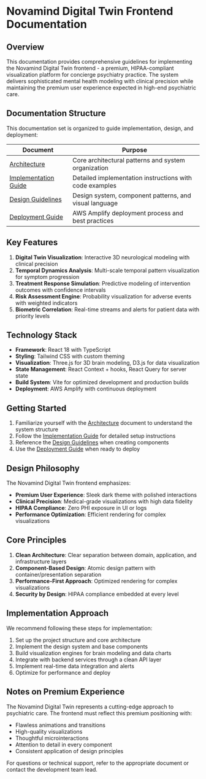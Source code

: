 # Novamind Digital Twin Frontend Documentation

## Overview

This documentation provides comprehensive guidelines for implementing the Novamind Digital Twin frontend - a premium, HIPAA-compliant visualization platform for concierge psychiatry practice. The system delivers sophisticated mental health modeling with clinical precision while maintaining the premium user experience expected in high-end psychiatric care.

## Documentation Structure

This documentation set is organized to guide implementation, design, and deployment:

| Document | Purpose |
|----------|---------|
| [Architecture](./ARCHITECTURE.md) | Core architectural patterns and system organization |
| [Implementation Guide](./IMPLEMENTATION.md) | Detailed implementation instructions with code examples |
| [Design Guidelines](./DESIGN_GUIDELINES.md) | Design system, component patterns, and visual language |
| [Deployment Guide](./DEPLOYMENT.md) | AWS Amplify deployment process and best practices |

## Key Features

1. **Digital Twin Visualization**: Interactive 3D neurological modeling with clinical precision
2. **Temporal Dynamics Analysis**: Multi-scale temporal pattern visualization for symptom progression
3. **Treatment Response Simulation**: Predictive modeling of intervention outcomes with confidence intervals
4. **Risk Assessment Engine**: Probability visualization for adverse events with weighted indicators
5. **Biometric Correlation**: Real-time streams and alerts for patient data with priority levels

## Technology Stack

- **Framework**: React 18 with TypeScript
- **Styling**: Tailwind CSS with custom theming
- **Visualization**: Three.js for 3D brain modeling, D3.js for data visualization
- **State Management**: React Context + hooks, React Query for server state
- **Build System**: Vite for optimized development and production builds
- **Deployment**: AWS Amplify with continuous deployment

## Getting Started

1. Familiarize yourself with the [Architecture](./ARCHITECTURE.md) document to understand the system structure
2. Follow the [Implementation Guide](./IMPLEMENTATION.md) for detailed setup instructions
3. Reference the [Design Guidelines](./DESIGN_GUIDELINES.md) when creating components
4. Use the [Deployment Guide](./DEPLOYMENT.md) when ready to deploy

## Design Philosophy

The Novamind Digital Twin frontend emphasizes:

- **Premium User Experience**: Sleek dark theme with polished interactions
- **Clinical Precision**: Medical-grade visualizations with high data fidelity
- **HIPAA Compliance**: Zero PHI exposure in UI or logs
- **Performance Optimization**: Efficient rendering for complex visualizations

## Core Principles

1. **Clean Architecture**: Clear separation between domain, application, and infrastructure layers
2. **Component-Based Design**: Atomic design pattern with container/presentation separation
3. **Performance-First Approach**: Optimized rendering for complex visualizations
4. **Security by Design**: HIPAA compliance embedded at every level

## Implementation Approach

We recommend following these steps for implementation:

1. Set up the project structure and core architecture
2. Implement the design system and base components
3. Build visualization engines for brain modeling and data charts
4. Integrate with backend services through a clean API layer
5. Implement real-time data integration and alerts
6. Optimize for performance and deploy

## Notes on Premium Experience

The Novamind Digital Twin represents a cutting-edge approach to psychiatric care. The frontend must reflect this premium positioning with:

- Flawless animations and transitions
- High-quality visualizations
- Thoughtful microinteractions
- Attention to detail in every component
- Consistent application of design principles

For questions or technical support, refer to the appropriate document or contact the development team lead.